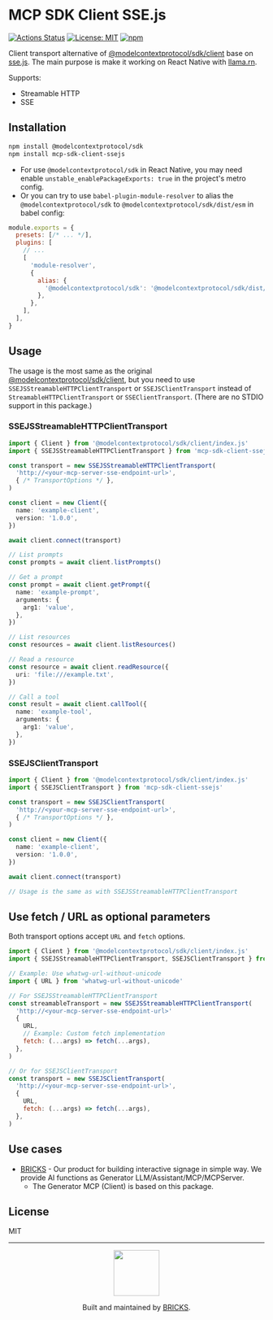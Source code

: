 # MCP SDK Client SSE.js

[![Actions Status](https://github.com/mybigday/mcp-sdk-client-ssejs/workflows/CI/badge.svg)](https://github.com/mybigday/mcp-sdk-client-ssejs/actions)
[![License: MIT](https://img.shields.io/badge/license-MIT-blue.svg)](https://opensource.org/licenses/MIT)
[![npm](https://img.shields.io/npm/v/mcp-sdk-client-ssejs.svg)](https://www.npmjs.com/package/mcp-sdk-client-ssejs/)

Client transport alternative of [@modelcontextprotocol/sdk/client](https://www.npmjs.com/package/@modelcontextprotocol/sdk#writing-mcp-clients) base on [sse.js](https://www.npmjs.com/package/sse.js). The main purpose is make it working on React Native with [llama.rn](https://github.com/mybigday/llama.rn).

Supports:
- Streamable HTTP
- SSE

## Installation

```bash
npm install @modelcontextprotocol/sdk
npm install mcp-sdk-client-ssejs
```

- For use `@modelcontextprotocol/sdk` in React Native, you may need enable `unstable_enablePackageExports: true` in the project's metro config.
- Or you can try to use `babel-plugin-module-resolver` to alias the `@modelcontextprotocol/sdk` to `@modelcontextprotocol/sdk/dist/esm` in babel config:
```js
module.exports = {
  presets: [/* ... */],
  plugins: [
    // ...
    [
      'module-resolver',
      {
        alias: {
          '@modelcontextprotocol/sdk': '@modelcontextprotocol/sdk/dist/esm',
        },
      },
    ],
  ],
}
```

## Usage

The usage is the most same as the original [@modelcontextprotocol/sdk/client](https://github.com/modelcontextprotocol/typescript-sdk?tab=readme-ov-file#writing-mcp-clients), but you need to use `SSEJSStreamableHTTPClientTransport` or `SSEJSClientTransport` instead of `StreamableHTTPClientTransport` or `SSEClientTransport`. (There are no STDIO support in this package.)

### SSEJSStreamableHTTPClientTransport

```ts
import { Client } from '@modelcontextprotocol/sdk/client/index.js'
import { SSEJSStreamableHTTPClientTransport } from 'mcp-sdk-client-ssejs'

const transport = new SSEJSStreamableHTTPClientTransport(
  'http://<your-mcp-server-sse-endpoint-url>', 
  { /* TransportOptions */ },
)

const client = new Client({
  name: 'example-client',
  version: '1.0.0',
})

await client.connect(transport)

// List prompts
const prompts = await client.listPrompts()

// Get a prompt
const prompt = await client.getPrompt({
  name: 'example-prompt',
  arguments: {
    arg1: 'value',
  },
})

// List resources
const resources = await client.listResources()

// Read a resource
const resource = await client.readResource({
  uri: 'file:///example.txt',
})

// Call a tool
const result = await client.callTool({
  name: 'example-tool',
  arguments: {
    arg1: 'value',
  },
})
```

### SSEJSClientTransport

```ts
import { Client } from '@modelcontextprotocol/sdk/client/index.js'
import { SSEJSClientTransport } from 'mcp-sdk-client-ssejs'

const transport = new SSEJSClientTransport(
  'http://<your-mcp-server-sse-endpoint-url>',
  { /* TransportOptions */ },
)

const client = new Client({
  name: 'example-client',
  version: '1.0.0',
})

await client.connect(transport)

// Usage is the same as with SSEJSStreamableHTTPClientTransport
```

## Use fetch / URL as optional parameters

Both transport options accept `URL` and `fetch` options.

```js
import { Client } from '@modelcontextprotocol/sdk/client/index.js'
import { SSEJSStreamableHTTPClientTransport, SSEJSClientTransport } from 'mcp-sdk-client-ssejs'

// Example: Use whatwg-url-without-unicode
import { URL } from 'whatwg-url-without-unicode'

// For SSEJSStreamableHTTPClientTransport
const streamableTransport = new SSEJSStreamableHTTPClientTransport(
  'http://<your-mcp-server-sse-endpoint-url>'
  {
    URL,
    // Example: Custom fetch implementation
    fetch: (...args) => fetch(...args),
  },
)

// Or for SSEJSClientTransport
const transport = new SSEJSClientTransport(
  'http://<your-mcp-server-sse-endpoint-url>',
  {
    URL,
    fetch: (...args) => fetch(...args),
  },
)
```

## Use cases

- [BRICKS](https://bricks.tools) - Our product for building interactive signage in simple way. We provide AI functions as Generator LLM/Assistant/MCP/MCPServer.
  - The Generator MCP (Client) is based on this package.

## License

MIT

---

<p align="center">
  <a href="https://bricks.tools">
    <img width="90px" src="https://avatars.githubusercontent.com/u/17320237?s=200&v=4">
  </a>
  <p align="center">
    Built and maintained by <a href="https://bricks.tools">BRICKS</a>.
  </p>
</p>
